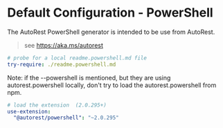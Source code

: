 # Default Configuration - PowerShell

The AutoRest PowerShell generator is intended to be use from AutoRest. 

> see https://aka.ms/autorest


``` yaml $(powershell)
# probe for a local readme.powershell.md file 
try-require: ./readme.powershell.md
```

Note: if the --powershell is mentioned, but they are using autorest.powershell locally, don't try to load the autorest.powershell from npm.

``` yaml $(powershell) && !isLoaded('@autorest/powershell')
# load the extension  (2.0.295+)
use-extension:
  "@autorest/powershell": "~2.0.295"
```